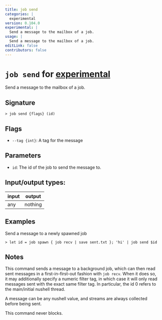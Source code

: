 ```yaml
---
title: job send
categories: |
  experimental
version: 0.104.0
experimental: |
  Send a message to the mailbox of a job.
usage: |
  Send a message to the mailbox of a job.
editLink: false
contributors: false
---
```

<!-- This file is automatically generated. Please edit the command in https://github.com/nushell/nushell instead. -->

# `job send` for [experimental](/commands/categories/experimental.md)

<div class='command-title'>Send a message to the mailbox of a job.</div>

## Signature

```> job send {flags} (id)```

## Flags

 -  `--tag {int}`: A tag for the message

## Parameters

 -  `id`: The id of the job to send the message to.


## Input/output types:

| input | output  |
| ----- | ------- |
| any   | nothing |
## Examples

Send a message to a newly spawned job
```nu
> let id = job spawn { job recv | save sent.txt }; 'hi' | job send $id

```

## Notes

This command sends a message to a background job, which can then read sent messages
in a first-in-first-out fashion with `job recv`. When it does so, it may additionally specify a numeric filter tag,
in which case it will only read messages sent with the exact same filter tag.
In particular, the id 0 refers to the main/initial nushell thread.

A message can be any nushell value, and streams are always collected before being sent.

This command never blocks.
